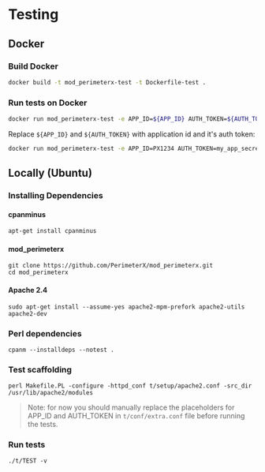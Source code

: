 # Testing

## Docker

### Build Docker
```bash
docker build -t mod_perimeterx-test -t Dockerfile-test .
```
### Run tests on Docker

```bash
docker run mod_perimeterx-test -e APP_ID=${APP_ID} AUTH_TOKEN=${AUTH_TOKEN}
```

Replace `${APP_ID}` and `${AUTH_TOKEN}` with application id and it's auth token:

```bash
docker run mod_perimeterx-test -e APP_ID=PX1234 AUTH_TOKEN=my_app_secret
```

## Locally (Ubuntu) 

### Installing Dependencies

#### cpanminus

```bash
apt-get install cpanminus
```

#### mod_perimeterx

    git clone https://github.com/PerimeterX/mod_perimeterx.git
    cd mod_perimeterx

#### Apache 2.4

    sudo apt-get install --assume-yes apache2-mpm-prefork apache2-utils apache2-dev

### Perl dependencies

    cpanm --installdeps --notest .

### Test scaffolding

    perl Makefile.PL -configure -httpd_conf t/setup/apache2.conf -src_dir /usr/lib/apache2/modules
    
> Note: for now you should manually replace the placeholders for APP\_ID and AUTH\_TOKEN in `t/conf/extra.conf` file before running the tests.

### Run tests

    ./t/TEST -v
